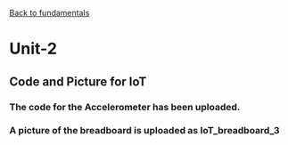 
[Back to fundamentals](https://github.com/kschellack/cyber/blob/master/fundamentals.md)


# Unit-2

## Code and Picture for IoT

### The code for the Accelerometer has been uploaded.  

### A picture of the breadboard is uploaded as IoT_breadboard_3
